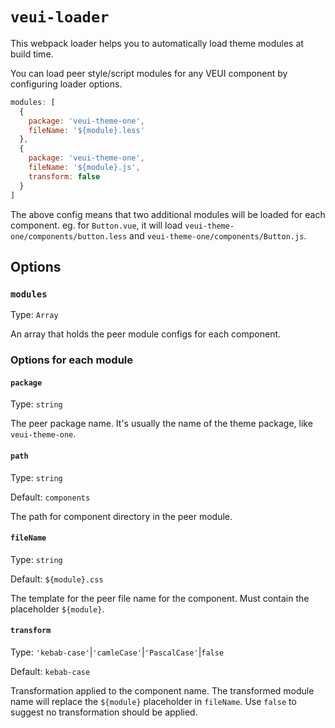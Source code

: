 # `veui-loader`

This webpack loader helps you to automatically load theme modules at build time.

You can load peer style/script modules for any VEUI component by configuring loader options.

```js
modules: [
  {
    package: 'veui-theme-one',
    fileName: '${module}.less'
  },
  {
    package: 'veui-theme-one',
    fileName: '${module}.js',
    transform: false
  }
]
```

The above config means that two additional modules will be loaded for each component. eg. for `Button.vue`, it will load `veui-theme-one/components/button.less` and `veui-theme-one/components/Button.js`.

## Options

### `modules`

Type: `Array`

An array that holds the peer module configs for each component.

### Options for each module

#### `package`

Type: `string`

The peer package name. It's usually the name of the theme package, like `veui-theme-one`.

#### `path`

Type: `string`

Default: `components`

The path for component directory in the peer module.

#### `fileName`

Type: `string`

Default: `${module}.css`

The template for the peer file name for the component. Must contain the placeholder `${module}`.

#### `transform`

Type: `'kebab-case'`|`'camleCase'`|`'PascalCase'`|`false`

Default: `kebab-case`

Transformation applied to the component name. The transformed module name will replace the `${module}` placeholder in `fileName`. Use `false` to suggest no transformation should be applied.
